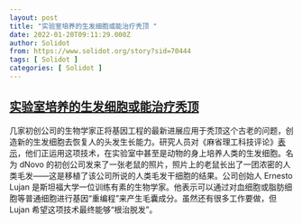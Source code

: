 ```yaml
---
layout: post
title: "实验室培养的生发细胞或能治疗秃顶 "
date: 2022-01-20T09:11:29.000Z
author: Solidot
from: https://www.solidot.org/story?sid=70444
tags: [ Solidot ]
categories: [ Solidot ]
---
```

<!--1642669889000-->
[实验室培养的生发细胞或能治疗秃顶](https://www.solidot.org/story?sid=70444)
------

<div>
几家初创公司的生物学家正将基因工程的最新进展应用于秃顶这个古老的问题，创造新的生发细胞去恢复人的头发生长能力。研究人员对《麻省理工科技评论》<a href="https://www.technologyreview.com/2022/01/18/1043751/bald-lab-grown-hair-cells/">表示</a>，他们正运用这项技术，在实验室中甚至是动物的身上培养人类的生发细胞。名为 dNovo 的初创公司发来了一张老鼠的照片，照片上的老鼠长出了一团浓密的人类毛发——这是移植了该公司所说的人类毛发干细胞的结果。公司创始人 Ernesto Lujan 是斯坦福大学一位训练有素的生物学家。他表示可以通过对血细胞或脂肪细胞等普通细胞进行基因“重编程”来产生毛囊成分。虽然还有很多工作要做，但 Lujan 希望这项技术最终能够“根治脱发”。
</div>
